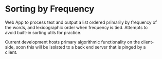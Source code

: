 # Sorting by Frequency
Web App to process text and output a list ordered primarily by frequency of the words, and lexicographic order when frequency is tied. Attempts to avoid built-in sorting utils for practice.

Current development hosts primary algorithmic functionality on the client-side, soon this will be isolated to a back end server that is pinged by a client.
